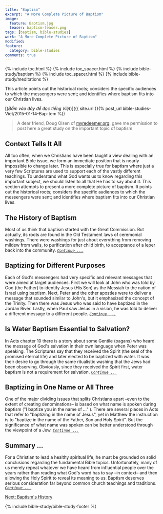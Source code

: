 ```yaml
---
title: "Baptism"
excerpt: "A More Complete Picture of Baptism"
image: 
  feature: Baptism.jpg
  teaser: baptism-teaser.png
tags: [baptism, bible-studies]
work: "A More Complete Picture of Baptism"
modified:
feature:
  category: bible-studies
comments: true
---
```


{% include toc.html %}
{% include toc_spacer.html %}
{% include bible-study/baptism %}
{% include toc_spacer.html %}
{% include bible-study/meditations %}

This article points out the historical roots; considers the specific audiences to which the messengers were sent; and identifies where baptism fits into our Christian lives.

[(<em>Bấm vào đây để đọc tiếng Việt</em>)]({{ site.url }}{% post_url bible-studies-Viet/2015-01-14-Bap-tem %})

> A dear friend, Doug Olsen of <a href="http://myredeemer.org">myredeemer.org</a>, gave me permission to post here a great study on the important topic of baptism.

## Context Tells It All

All too often, when we Christians have been taught a view dealing with an important Bible issue, we form an immediate position that is nearly impossible to change later. This is especially true for baptism where just a very few Scriptures are used to support each of the vastly different teachings. To understand what God wants us to know regarding this important subject, we should listen to all that He has to say about it. This section attempts to present a more complete picture of baptism. It points out the historical roots; considers the specific audiences to which the messengers were sent; and identifies where baptism fits into our Christian lives.

## The History of Baptism

Most of us think that baptism started with the Great Commission. But actually, its roots are found in the Old Testament laws of ceremonial washings. There were washings for just about everything from removing mildew from walls, to purification after child birth, to acceptance of a leper back into the community. <a href="{{ site.url }}/baptism/history/"><em>`Continue ...`</em></a>

## Baptizing for Different Purposes

Each of God's messengers had very specific and relevant messages that were aimed at target audiences. First we will look at John who was told by God (the Father) to identify Jesus (His Son) as the Messiah to the nation of Israel using baptism. Next, Peter and the other apostles were to deliver a message that sounded similar to John's, but it emphasized the concept of the Trinity. Then there was Jesus who was said to have baptized in the Jordan River. Lastly, when Paul saw Jesus in a vision, he was told to deliver a different message to a different people. <a href="{{ site.url }}/baptism/purposes/"><em>`Continue ...`</em></a>

## Is Water Baptism Essential to Salvation?

In Acts chapter 10 there is a story about some Gentile (pagans) who heard the message of God's salvation in their own language when Peter was speaking. The Scriptures say that they received the Spirit (the seal of the promised eternal life) and later elected to be baptized with water. It was their desire to go through the same ritualistic washing that the Jews had been observing. Obviously, since they received the Spirit first, water baptism is not a requirement for salvation. <a href="{{ site.url }}/baptism/essential/"><em>`Continue ...`</em></a>

## Baptizing in One Name or All Three

One of the major dividing issues that splits Christians apart –even to the extent of creating denominations– is based on what name is spoken during baptism ("I baptize you in the name of ..." ). There are several places in Acts that refer to "baptizing in the name of Jesus", yet in Matthew the instruction is to "baptize in the name of the Father, Son and Holy Spirit". But the significance of what name was spoken can be better understood through the viewpoint of a Jew. <a href="{{ site.url }}/baptism/in-the-name/"><em>`Continue ...`</em></a>

## Summary ...

For a Christian to lead a healthy spiritual life, he must be grounded on solid conclusions regarding the fundamental Bible topics. Unfortunately, many of us merely repeat whatever we have heard from influential people over the years rather than reading what God's word has to say –in context– and then allowing the Holy Spirit to reveal its meaning to us. Baptism deserves serious consideration far beyond common church teachings and traditions. <a href="{{ site.url }}/baptism/summary/"><em>`Continue ...`</em></a>

<a href="{{ site.url }}/baptism/history/">Next: Baptism's History</a>

{% include bible-study/bible-study-footer %}
